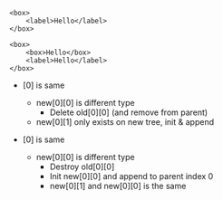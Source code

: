 ```
<box>
	<label>Hello</label>
</box>
```

```
<box>
	<box>Hello</box>
	<label>Hello</label>
</box>
```

- [0] is same
  - new[0][0] is different type
    - Delete old[0][0] (and remove from parent)
  - new[0][1] only exists on new tree, init & append

- [0] is same
  - new[0][0] is different type
    - Destroy old[0][0]
    - Init new[0][0] and append to parent index 0
    - new[0][1] and new[0][0] is the same
